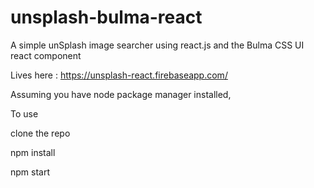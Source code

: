 # unsplash-bulma-react
A simple unSplash image searcher using react.js and the Bulma CSS UI react component

Lives here : https://unsplash-react.firebaseapp.com/

Assuming you have node package manager installed,

To use 

clone the repo

npm install

npm start
